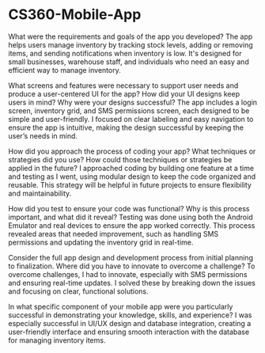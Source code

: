 # CS360-Mobile-App

What were the requirements and goals of the app you developed?
The app helps users manage inventory by tracking stock levels, adding or removing items, and sending notifications when inventory is low. It's designed for small businesses, warehouse staff, and individuals who need an easy and efficient way to manage inventory.

What screens and features were necessary to support user needs and produce a user-centered UI for the app? How did your UI designs keep users in mind? Why were your designs successful?
The app includes a login screen, inventory grid, and SMS permissions screen, each designed to be simple and user-friendly. I focused on clear labeling and easy navigation to ensure the app is intuitive, making the design successful by keeping the user’s needs in mind.

How did you approach the process of coding your app? What techniques or strategies did you use? How could those techniques or strategies be applied in the future?
I approached coding by building one feature at a time and testing as I went, using modular design to keep the code organized and reusable. This strategy will be helpful in future projects to ensure flexibility and maintainability.

How did you test to ensure your code was functional? Why is this process important, and what did it reveal?
Testing was done using both the Android Emulator and real devices to ensure the app worked correctly. This process revealed areas that needed improvement, such as handling SMS permissions and updating the inventory grid in real-time.

Consider the full app design and development process from initial planning to finalization. Where did you have to innovate to overcome a challenge?
To overcome challenges, I had to innovate, especially with SMS permissions and ensuring real-time updates. I solved these by breaking down the issues and focusing on clear, functional solutions.

In what specific component of your mobile app were you particularly successful in demonstrating your knowledge, skills, and experience?
I was especially successful in UI/UX design and database integration, creating a user-friendly interface and ensuring smooth interaction with the database for managing inventory items.